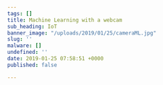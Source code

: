 ```yaml
---
tags: []
title: Machine Learning with a webcam
sub_heading: IoT
banner_image: "/uploads/2019/01/25/cameraML.jpg"
slug: ''
malware: []
undefined: ''
date: 2019-01-25 07:58:51 +0000
published: false

---
```

